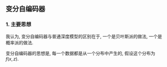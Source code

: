 ## 变分自编码器



### 1. 主要思想

我认为, 变分自编码器与普通深度模型的区别在于, 一个是贝叶斯派的做法, 一个是概率派的做法.

变分自编码器的思想是, 每一个数据都是从一个分布中产生的, 假设这个分布为 $f(x,z)$. 